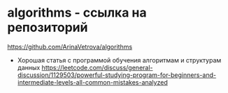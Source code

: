 # algorithms - ссылка на репозиторий
https://github.com/ArinaVetrova/algorithms

- Хорошая статья с программой обучения алгоритмам и структурам данных
https://leetcode.com/discuss/general-discussion/1129503/powerful-studying-program-for-beginners-and-intermediate-levels-all-common-mistakes-analyzed
